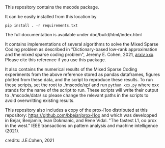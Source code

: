 This repository contains the mscode package.

It can be easily installed from this location by
```
pip install . -r requirements.txt
```

The full documentation is available under doc/build/html/index.html

It contains implementations of several algorithms to solve the Mixed Sparse Coding problem as described in "Dictionary-based low-rank approximation and the mixed sparse coding problem", Jeremy E. Cohen, 2021, [arxiv xxx](arxivlink). Please cite this reference if you use this package.

It also contains the numerical results of the Mixed Sparse Coding experiments from the above reference stored as pandas dataframes, figures plotted from these data, and the script to reproduce these results. To run these scripts, set the root to ./mscode/xp/ and run
`python xxx.py`
where xxx stands for the name of the script to run. These scripts will write their output to ./mscode/data/ so please change the relevant paths in the scripts to avoid overwritting existing results.

This repository also includes a copy of the prox-l1oo distributed at this repository:
https://github.com/bbejar/prox-l1oo
and which was developped in Bejar, Benjamin, Ivan Dokmanic, and Rene Vidal. "The fastest L1, oo prox in the west." IEEE transactions on pattern analysis and machine intelligence (2021).

credits: J.E.Cohen, 2021
